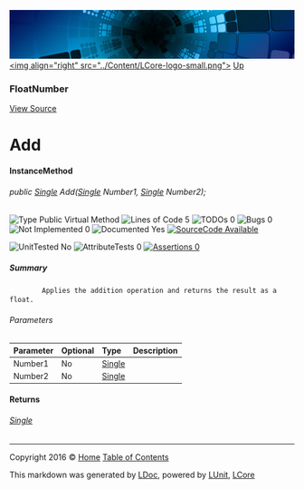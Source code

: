 ![](../Content/LCore-banner-small.png "")
[&lt;img align=&quot;right&quot; src=&quot;../Content/LCore-logo-small.png&quot;&gt;](../../README.md)
[Up](FloatNumber.md)

### FloatNumber
[View Source](../Numbers/FloatNumber.cs)

# Add

#### InstanceMethod

###### public [Single](https://msdn.microsoft.com/en-us/library/system.single.aspx) Add([Single](https://msdn.microsoft.com/en-us/library/system.single.aspx) Number1, [Single](https://msdn.microsoft.com/en-us/library/system.single.aspx) Number2);

![Type Public  Virtual Method](http://b.repl.ca/v1/Type-Public%20%20Virtual%20Method-blue.png "") ![Lines of Code 5](http://b.repl.ca/v1/Lines%20of%20Code-5-blue.png "") ![TODOs 0](http://b.repl.ca/v1/TODOs-0-green.png "") ![Bugs 0](http://b.repl.ca/v1/Bugs-0-green.png "") ![Not Implemented 0](http://b.repl.ca/v1/Not%20Implemented-0-green.png "") ![Documented Yes](http://b.repl.ca/v1/Documented-Yes-brightgreen.png "") [![SourceCode Available](http://b.repl.ca/v1/SourceCode-Available-brightgreen.png "")](../Numbers/FloatNumber.cs#L72)

![UnitTested No](http://b.repl.ca/v1/UnitTested-No-lightgrey.png "") ![AttributeTests 0](http://b.repl.ca/v1/AttributeTests-0-lightgrey.png "") [![Assertions 0](http://b.repl.ca/v1/Assertions-0-lightgrey.png "")](../Numbers/FloatNumber.cs)

##### Summary

            Applies the addition operation and returns the result as a float.
            

###### Parameters

Parameter | Optional | Type | Description
:---  | :---  | :---  | :--- 
Number1 | No | [Single](https://msdn.microsoft.com/en-us/library/system.single.aspx) | 
Number2 | No | [Single](https://msdn.microsoft.com/en-us/library/system.single.aspx) | 


#### Returns

###### [Single](https://msdn.microsoft.com/en-us/library/system.single.aspx)



---

Copyright 2016 &copy; [Home](../../README.md) [Table of Contents](../../TableOfContents.md)

This markdown was generated by [LDoc](https://github.com/CodeSingularity/LDoc), powered by [LUnit](https://github.com/CodeSingularity/LUnit), [LCore](https://github.com/CodeSingularity/LCore)
